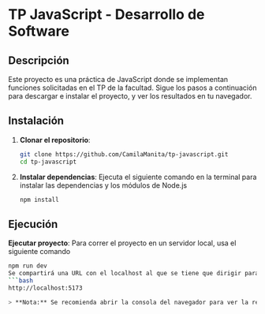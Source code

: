 # TP JavaScript - Desarrollo de Software

## Descripción
Este proyecto es una práctica de JavaScript donde se implementan funciones solicitadas en el TP de la facultad. Sigue los pasos a continuación para descargar e instalar el proyecto, y ver los resultados en tu navegador.

## Instalación

1. **Clonar el repositorio**:
   ```bash
   git clone https://github.com/CamilaManita/tp-javascript.git
   cd tp-javascript
2. **Instalar dependencias**:
   Ejecuta el siguiente comando en la terminal para instalar las dependencias y los módulos de Node.js
   ```bash
   npm install

## Ejecución
**Ejecutar proyecto**:
   Para correr el proyecto en un servidor local, usa el siguiente comando
   ```bash
   npm run dev
   Se compartirá una URL con el localhost al que se tiene que dirigir para poder visualizar el proyecto
   ```bash
   http://localhost:5173

> **Nota:** Se recomienda abrir la consola del navegador para ver la resolución completa del proyecto.
